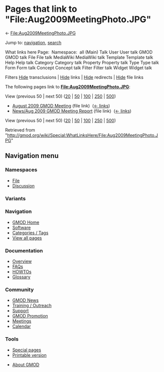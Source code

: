 <div id="mw-page-base" class="noprint">

</div>

<div id="mw-head-base" class="noprint">

</div>

<div id="content" class="mw-body" role="main">

<span id="top"></span>

<div id="mw-js-message" style="display:none;">

</div>



# <span dir="auto">Pages that link to "File:Aug2009MeetingPhoto.JPG"</span>

<div id="bodyContent">

<div id="contentSub">

←
[File:Aug2009MeetingPhoto.JPG](/wiki/File:Aug2009MeetingPhoto.JPG "File:Aug2009MeetingPhoto.JPG")

</div>

<div id="jump-to-nav" class="mw-jump">

Jump to: [navigation](#mw-navigation), [search](#p-search)

</div>

<div id="mw-content-text">

What links here Page:  Namespace:  all (Main) Talk User User talk GMOD
GMOD talk File File talk MediaWiki MediaWiki talk Template Template talk
Help Help talk Category Category talk Property Property talk Type Type
talk Form Form talk Concept Concept talk Filter Filter talk Widget
Widget talk

Filters
[Hide](/mediawiki/index.php?title=Special:WhatLinksHere/File:Aug2009MeetingPhoto.JPG&hidetrans=1 "Special:WhatLinksHere/File:Aug2009MeetingPhoto.JPG")
transclusions \|
[Hide](/mediawiki/index.php?title=Special:WhatLinksHere/File:Aug2009MeetingPhoto.JPG&hidelinks=1 "Special:WhatLinksHere/File:Aug2009MeetingPhoto.JPG")
links \|
[Hide](/mediawiki/index.php?title=Special:WhatLinksHere/File:Aug2009MeetingPhoto.JPG&hideredirs=1 "Special:WhatLinksHere/File:Aug2009MeetingPhoto.JPG")
redirects \|
[Hide](/mediawiki/index.php?title=Special:WhatLinksHere/File:Aug2009MeetingPhoto.JPG&hideimages=1 "Special:WhatLinksHere/File:Aug2009MeetingPhoto.JPG")
file links

The following pages link to
**[File:Aug2009MeetingPhoto.JPG](/wiki/File:Aug2009MeetingPhoto.JPG "File:Aug2009MeetingPhoto.JPG")**:

View (previous 50 \| next 50)
([20](/mediawiki/index.php?title=Special:WhatLinksHere/File:Aug2009MeetingPhoto.JPG&limit=20 "Special:WhatLinksHere/File:Aug2009MeetingPhoto.JPG")
\|
[50](/mediawiki/index.php?title=Special:WhatLinksHere/File:Aug2009MeetingPhoto.JPG&limit=50 "Special:WhatLinksHere/File:Aug2009MeetingPhoto.JPG")
\|
[100](/mediawiki/index.php?title=Special:WhatLinksHere/File:Aug2009MeetingPhoto.JPG&limit=100 "Special:WhatLinksHere/File:Aug2009MeetingPhoto.JPG")
\|
[250](/mediawiki/index.php?title=Special:WhatLinksHere/File:Aug2009MeetingPhoto.JPG&limit=250 "Special:WhatLinksHere/File:Aug2009MeetingPhoto.JPG")
\|
[500](/mediawiki/index.php?title=Special:WhatLinksHere/File:Aug2009MeetingPhoto.JPG&limit=500 "Special:WhatLinksHere/File:Aug2009MeetingPhoto.JPG"))

- [August 2009 GMOD
  Meeting](/wiki/August_2009_GMOD_Meeting "August 2009 GMOD Meeting")
  (file link) ‎ <span class="mw-whatlinkshere-tools">([←
  links](/mediawiki/index.php?title=Special:WhatLinksHere&target=August+2009+GMOD+Meeting "Special:WhatLinksHere"))</span>
- [News/Aug 2009 GMOD Meeting
  Report](/wiki/News/Aug_2009_GMOD_Meeting_Report "News/Aug 2009 GMOD Meeting Report")
  (file link) ‎ <span class="mw-whatlinkshere-tools">([←
  links](/mediawiki/index.php?title=Special:WhatLinksHere&target=News%2FAug+2009+GMOD+Meeting+Report "Special:WhatLinksHere"))</span>

View (previous 50 \| next 50)
([20](/mediawiki/index.php?title=Special:WhatLinksHere/File:Aug2009MeetingPhoto.JPG&limit=20 "Special:WhatLinksHere/File:Aug2009MeetingPhoto.JPG")
\|
[50](/mediawiki/index.php?title=Special:WhatLinksHere/File:Aug2009MeetingPhoto.JPG&limit=50 "Special:WhatLinksHere/File:Aug2009MeetingPhoto.JPG")
\|
[100](/mediawiki/index.php?title=Special:WhatLinksHere/File:Aug2009MeetingPhoto.JPG&limit=100 "Special:WhatLinksHere/File:Aug2009MeetingPhoto.JPG")
\|
[250](/mediawiki/index.php?title=Special:WhatLinksHere/File:Aug2009MeetingPhoto.JPG&limit=250 "Special:WhatLinksHere/File:Aug2009MeetingPhoto.JPG")
\|
[500](/mediawiki/index.php?title=Special:WhatLinksHere/File:Aug2009MeetingPhoto.JPG&limit=500 "Special:WhatLinksHere/File:Aug2009MeetingPhoto.JPG"))

</div>

<div class="printfooter">

Retrieved from
"<http://gmod.org/wiki/Special:WhatLinksHere/File:Aug2009MeetingPhoto.JPG>"

</div>

<div id="catlinks" class="catlinks catlinks-allhidden">

</div>

<div class="visualClear">

</div>

</div>

</div>

<div id="mw-navigation">

## Navigation menu

<div id="mw-head">



<div id="left-navigation">

<div id="p-namespaces" class="vectorTabs" role="navigation"
aria-labelledby="p-namespaces-label">

### Namespaces

- <span id="ca-nstab-image"><a href="/wiki/File:Aug2009MeetingPhoto.JPG" accesskey="c"
  title="View the file page [c]">File</a></span>
- <span id="ca-talk"><a
  href="/mediawiki/index.php?title=File_talk:Aug2009MeetingPhoto.JPG&amp;action=edit&amp;redlink=1"
  accesskey="t"
  title="Discussion about the content page [t]">Discussion</a></span>

</div>

<div id="p-variants" class="vectorMenu emptyPortlet" role="navigation"
aria-labelledby="p-variants-label">

### 

### Variants[](#)

<div class="menu">

</div>

</div>

</div>

<div id="right-navigation">





</div>



</div>

</div>

</div>

<div id="mw-panel">

<div id="p-logo" role="banner">

<a href="/wiki/Main_Page"
style="background-image: url(http://gmod.org/images/GMOD-cogs.png);"
title="Visit the main page"></a>

</div>

<div id="p-Navigation" class="portal" role="navigation"
aria-labelledby="p-Navigation-label">

### Navigation

<div class="body">

- <span id="n-GMOD-Home">[GMOD Home](/wiki/Main_Page)</span>
- <span id="n-Software">[Software](/wiki/GMOD_Components)</span>
- <span id="n-Categories-.2F-Tags">[Categories /
  Tags](/wiki/Categories)</span>
- <span id="n-View-all-pages">[View all
  pages](/wiki/Special:AllPages)</span>

</div>

</div>

<div id="p-Documentation" class="portal" role="navigation"
aria-labelledby="p-Documentation-label">

### Documentation

<div class="body">

- <span id="n-Overview">[Overview](/wiki/Overview)</span>
- <span id="n-FAQs">[FAQs](/wiki/Category:FAQ)</span>
- <span id="n-HOWTOs">[HOWTOs](/wiki/Category:HOWTO)</span>
- <span id="n-Glossary">[Glossary](/wiki/Glossary)</span>

</div>

</div>

<div id="p-Community" class="portal" role="navigation"
aria-labelledby="p-Community-label">

### Community

<div class="body">

- <span id="n-GMOD-News">[GMOD News](/wiki/GMOD_News)</span>
- <span id="n-Training-.2F-Outreach">[Training /
  Outreach](/wiki/Training_and_Outreach)</span>
- <span id="n-Support">[Support](/wiki/Support)</span>
- <span id="n-GMOD-Promotion">[GMOD
  Promotion](/wiki/GMOD_Promotion)</span>
- <span id="n-Meetings">[Meetings](/wiki/Meetings)</span>
- <span id="n-Calendar">[Calendar](/wiki/Calendar)</span>

</div>

</div>

<div id="p-tb" class="portal" role="navigation"
aria-labelledby="p-tb-label">

### Tools

<div class="body">

- <span id="t-specialpages"><a href="/wiki/Special:SpecialPages" accesskey="q"
  title="A list of all special pages [q]">Special pages</a></span>
- <span id="t-print"><a
  href="/mediawiki/index.php?title=Special:WhatLinksHere/File:Aug2009MeetingPhoto.JPG&amp;printable=yes"
  rel="alternate" accesskey="p"
  title="Printable version of this page [p]">Printable version</a></span>

</div>

</div>

</div>

</div>

<div id="footer" role="contentinfo">

- <span id="footer-places-about">[About
  GMOD](/wiki/GMOD:About "GMOD:About")</span>

<!-- -->






</div>
